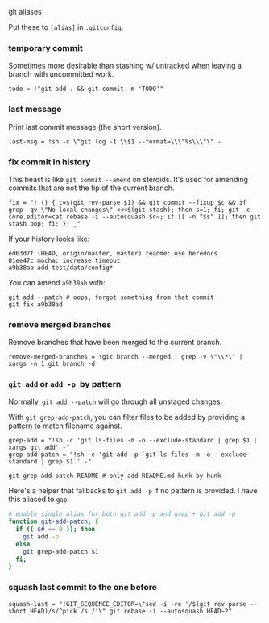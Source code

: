 git aliases

Put these to `[alias]` in `.gitconfig`.

### temporary commit

Sometimes more desirable than stashing w/ untracked when leaving a branch
with uncommitted work.

```
todo = !"git add . && git commit -m 'TODO'"
```

### last message

Print last commit message (the short version).

```
last-msg = !sh -c \"git log -1 \\$1 --format=\\\"%s\\\"\" -
```

### fix commit in history

This beast is like `git commit --amend` on steroids. It's used for amending
commits that are not the tip of the current branch.

```
fix = "!_() { c=$(git rev-parse $1) && git commit --fixup $c && if grep -qv \"No local changes\" <<<$(git stash); then s=1; fi; git -c core.editor=cat rebase -i --autosquash $c~; if [[ -n "$s" ]]; then git stash pop; fi; }; _"
```

If your history looks like:

```
ed63d7f (HEAD, origin/master, master) readme: use heredocs
81ee47c mocha: increase timeout
a9b38ab add test/data/config*
```

You can amend `a9b38ab` with:

```
git add --patch # oops, forgot something from that commit
git fix a9b38ad
```

### remove merged branches

Remove branches that have been merged to the current branch.

```
remove-merged-branches = !git branch --merged | grep -v \"\\*\" | xargs -n 1 git branch -d
```

### `git add` or `add -p `by pattern

Normally, `git add --patch` will go through all unstaged changes.

With `git grep-add-patch`, you can filter files to be added by providing a
pattern to match filename against.

```
grep-add = "!sh -c 'git ls-files -m -o --exclude-standard | grep $1 | xargs git add' -"
grep-add-patch = "!sh -c 'git add -p `git ls-files -m -o --exclude-standard | grep $1`' -"
```

```
git grep-add-patch README # only add README.md hunk by hunk
```

Here's a helper that fallbacks to `git add -p`  if no pattern is provided. I
have this aliased to `gap`.

```sh
# enable single alias for both git add -p and grep + git add -p
function git-add-patch; {
  if (( $# == 0 )); then
    git add -p
  else
    git grep-add-patch $1
  fi;
}
```

### squash last commit to the one before

```
squash-last = "!GIT_SEQUENCE_EDITOR=\"sed -i -re '/$(git rev-parse --short HEAD)/s/^pick /s /'\" git rebase -i --autosquash HEAD~2"
```
